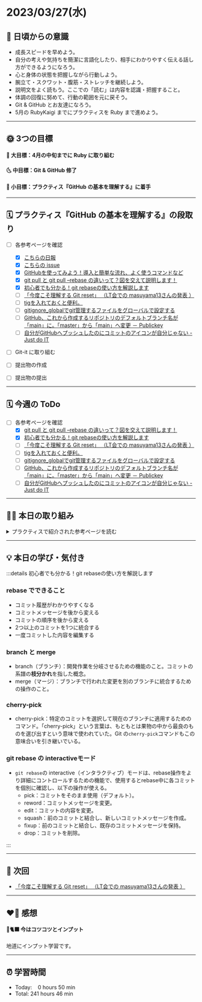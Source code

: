 # 2023/03/27(水)
## 🕺 日頃からの意識
- 成長スピードを早めよう。
- 自分の考えや気持ちを簡潔に言語化したり、相手にわかりやすく伝える話し方ができるようになろう。
- 心と身体の状態を把握しながら行動しよう。
- 腕立て・スクワット・腹筋・ストレッチを継続しよう。
- 説明文をよく読もう。ここでの「読む」は内容を認識・把握すること。
- 体調の回復に努めて、行動の範囲を元に戻そう。
- Git & GitHub とお友達になろう。
- 5月の RubyKaigi までにプラクティスを Ruby まで進めよう。

---


## 🌞 3つの目標
#### 🌝 大目標：4月の中旬までに Ruby に取り組む
#### 🌜 中目標：Git & GitHub 修了
#### 🌚 小目標：プラクティス『GitHub の基本を理解する』に着手

---


## 🗓️ プラクティス『GitHub の基本を理解する』の段取り
- [ ] 各参考ページを確認
  - [x] [こちらの日報](https://bootcamp.fjord.jp/reports/24447#comment_48036)
  - [x] [こちらの issue](https://github.com/jlord/patchwork/issues/27932)
  - [x] [GitHubを使ってみよう！導入と簡単な流れ、よく使うコマンドなど](https://wp.yat-net.com/?p=3874)
  - [x] [git pull と git pull –rebase の違いって？図を交えて説明します！](https://kray.jp/blog/git-pull-rebase/)
  - [x] [初心者でも分かる！git rebaseの使い方を解説します](https://liginc.co.jp/web/tool/79390)
  - [ ] [「今度こそ理解する Git reset」 （LT会での masuyama13さんの発表 ）](https://speakerdeck.com/masuyama13/git-reset-200822)
  - [ ] [tigを入れておくと便利。](https://qiita.com/suino/items/b0dae7e00bd7165f79ea)
  - [ ] [gitignore_globalでgit管理するファイルをグローバルで設定する](https://qiita.com/miyarappo/items/66d6212d312a68fa3b99)
  - [ ] [GitHub、これから作成するリポジトリのデフォルトブランチ名が「main」に。「master」から「main」へ変更 － Publickey](https://www.publickey1.jp/blog/20/githubmainmastermain.html)
  - [ ] [自分がGitHubへプッシュしたのにコミットのアイコンが自分じゃない - Just do IT](https://k-koh.hatenablog.com/entry/2020/02/01/160119)
- [ ] Git-it に取り組む
- [ ] 提出物の作成
- [ ] 提出物の提出


---


## 🗓️ 今週の ToDo
- [ ] 各参考ページを確認
  - [x] [git pull と git pull –rebase の違いって？図を交えて説明します！](https://kray.jp/blog/git-pull-rebase/)
  - [x] [初心者でも分かる！git rebaseの使い方を解説します](https://liginc.co.jp/web/tool/79390)
  - [ ] [「今度こそ理解する Git reset」 （LT会での masuyama13さんの発表 ）](https://speakerdeck.com/masuyama13/git-reset-200822)
  - [ ] [tigを入れておくと便利。](https://qiita.com/suino/items/b0dae7e00bd7165f79ea)
  - [ ] [gitignore_globalでgit管理するファイルをグローバルで設定する](https://qiita.com/miyarappo/items/66d6212d312a68fa3b99)
  - [ ] [GitHub、これから作成するリポジトリのデフォルトブランチ名が「main」に。「master」から「main」へ変更 － Publickey](https://www.publickey1.jp/blog/20/githubmainmastermain.html)
  - [ ] [自分がGitHubへプッシュしたのにコミットのアイコンが自分じゃない - Just do IT](https://k-koh.hatenablog.com/entry/2020/02/01/160119)

---


## ✍🏻 本日の取り組み
<details><summary>プラクティスで紹介された参考ページを読む</summary>
  
- [初心者でも分かる！git rebaseの使い方を解説します](https://liginc.co.jp/web/tool/79390)
</details>

---


## 💡 本日の学び・気付き
:::details 初心者でも分かる！git rebaseの使い方を解説します

### rebase でできること
- コミット履歴がわかりやすくなる
- コミットメッセージを後から変える
- コミットの順序を後から変える
- 2つ以上のコミットを1つに統合する
- 一度コミットした内容を編集する

### branch と merge
- branch（ブランチ）：開発作業を分岐させるための機能のこと。コミットの系譜の**枝分かれ**を指した概念。
- merge（マージ）：ブランチで行われた変更を別のブランチに統合するための操作のこと。

### cherry-pick
- cherry-pick：特定のコミットを選択して現在のブランチに適用するためのコマンド。「cherry-pick」という言葉は、もともとは果物の中から最良のものを選び出すという意味で使われていた。Git の`cherry-pick`コマンドもこの意味合いを引き継いでいる。

### git rebase の interactiveモード
- `git rebase`の interactive（インタラクティブ）モードは、rebase操作をより詳細にコントロールするための機能で、使用するとrebase中に各コミットを個別に確認し、以下の操作が使える。
  - pick：コミットをそのまま使用（デフォルト）。
  - reword：コミットメッセージを変更。
  - edit：コミットの内容を変更。
  - squash：前のコミットと結合し、新しいコミットメッセージを作成。
  - fixup：前のコミットと結合し、既存のコミットメッセージを保持。
  - drop：コミットを削除。

:::

---


## 📍 次回
  -  [「今度こそ理解する Git reset」 （LT会での masuyama13さんの発表 ）](https://speakerdeck.com/masuyama13/git-reset-200822)


---


## ❤️‍🔥 感想
#### 🐙🐈‍⬛ 今はコツコツとインプット
地道にインプット学習です。

---

## ⏰ 学習時間
- Today:&nbsp;&nbsp;&nbsp; 0 hours 50 min
- Total: 241 hours 46 min
